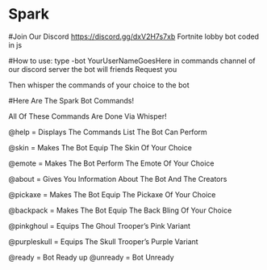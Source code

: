 # Spark
#Join Our Discord https://discord.gg/dxV2H7s7xb
Fortnite lobby bot coded in js

#How to use:
type -bot YourUserNameGoesHere 
in commands channel of our discord server 
the bot will friends Request you

Then whisper the commands of your choice to the bot

#Here Are The Spark Bot Commands!

All Of These Commands Are Done Via Whisper!

@help = Displays The Commands List The Bot Can Perform

@skin = Makes The Bot Equip The Skin Of Your Choice

@emote = Makes The Bot Perform The Emote Of Your Choice

@about = Gives You Information About The Bot And The Creators

@pickaxe = Makes The Bot Equip The Pickaxe Of Your Choice

@backpack = Makes The Bot Equip The Back Bling Of Your Choice

@pinkghoul = Equips The Ghoul Trooper’s Pink Variant

@purpleskull = Equips The Skull Trooper’s Purple Variant

 
  @ready = Bot Ready up
 @unready = Bot Unready
